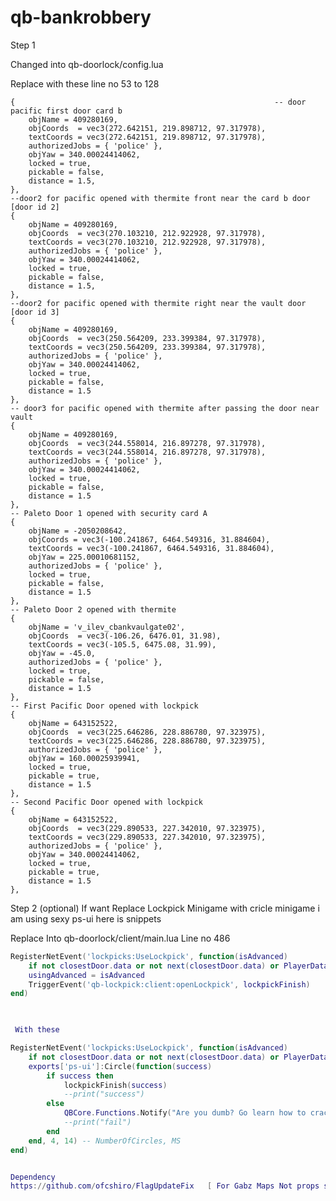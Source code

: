 # qb-bankrobbery



Step 1

Changed into qb-doorlock/config.lua

Replace with these line no 53 to 128


	{                                                          -- door pacific first door card b
		objName = 409280169,
		objCoords  = vec3(272.642151, 219.898712, 97.317978),
		textCoords = vec3(272.642151, 219.898712, 97.317978),
		authorizedJobs = { 'police' },
		objYaw = 340.00024414062,
		locked = true,
		pickable = false,
		distance = 1.5,
	},
	--door2 for pacific opened with thermite front near the card b door    [door id 2]
	{
		objName = 409280169,                                           
		objCoords  = vec3(270.103210, 212.922928, 97.317978),         
		textCoords = vec3(270.103210, 212.922928, 97.317978),
		authorizedJobs = { 'police' },
		objYaw = 340.00024414062,
		locked = true,
		pickable = false,
		distance = 1.5,
	},
	--door2 for pacific opened with thermite right near the vault door         [door id 3]
	{
		objName = 409280169,
		objCoords  = vec3(250.564209, 233.399384, 97.317978),       
		textCoords = vec3(250.564209, 233.399384, 97.317978),
		authorizedJobs = { 'police' },
		objYaw = 340.00024414062,
		locked = true,
		pickable = false,
		distance = 1.5
	},
	-- door3 for pacific opened with thermite after passing the door near vault
	{
		objName = 409280169,
		objCoords  = vec3(244.558014, 216.897278, 97.317978),
		textCoords = vec3(244.558014, 216.897278, 97.317978),
		authorizedJobs = { 'police' },
		objYaw = 340.00024414062,
		locked = true,
		pickable = false,
		distance = 1.5
	},
	-- Paleto Door 1 opened with security card A
	{
		objName = -2050208642,
		objCoords = vec3(-100.241867, 6464.549316, 31.884604),
		textCoords = vec3(-100.241867, 6464.549316, 31.884604),
		objYaw = 225.00010681152,
		authorizedJobs = { 'police' },
		locked = true,
		pickable = false,
		distance = 1.5
	},
 	-- Paleto Door 2 opened with thermite
	{
		objName = 'v_ilev_cbankvaulgate02',
		objCoords  = vec3(-106.26, 6476.01, 31.98),
		textCoords = vec3(-105.5, 6475.08, 31.99),
		objYaw = -45.0,
		authorizedJobs = { 'police' },
		locked = true,
		pickable = false,
		distance = 1.5
	},
	-- First Pacific Door opened with lockpick
	{
		objName = 643152522,
		objCoords  = vec3(225.646286, 228.886780, 97.323975),
		textCoords = vec3(225.646286, 228.886780, 97.323975),
		authorizedJobs = { 'police' },
		objYaw = 160.00025939941,
		locked = true,
		pickable = true,
		distance = 1.5
	},
	-- Second Pacific Door opened with lockpick
	{
		objName = 643152522,
		objCoords  = vec3(229.890533, 227.342010, 97.323975),
		textCoords = vec3(229.890533, 227.342010, 97.323975),
		authorizedJobs = { 'police' },
		objYaw = 340.00024414062,
		locked = true,
		pickable = true,
		distance = 1.5
	},


Step 2 (optional)
If want Replace Lockpick Minigame with cricle minigame
i am using sexy ps-ui here is snippets

Replace Into qb-doorlock/client/main.lua
Line no 486
```lua
RegisterNetEvent('lockpicks:UseLockpick', function(isAdvanced)
	if not closestDoor.data or not next(closestDoor.data) or PlayerData.metadata['isdead'] or PlayerData.metadata['ishandcuffed'] or (not closestDoor.data.pickable and not closestDoor.data.lockpick) or not closestDoor.data.locked then return end
	usingAdvanced = isAdvanced
	TriggerEvent('qb-lockpick:client:openLockpick', lockpickFinish)
end)


              
 With these

RegisterNetEvent('lockpicks:UseLockpick', function(isAdvanced)
	if not closestDoor.data or not next(closestDoor.data) or PlayerData.metadata['isdead'] or PlayerData.metadata['ishandcuffed'] or (not closestDoor.data.pickable and not closestDoor.data.lockpick) or not closestDoor.data.locked then return end
	exports['ps-ui']:Circle(function(success)
		if success then
			lockpickFinish(success)
			--print("success")
		else
			QBCore.Functions.Notify("Are you dumb? Go learn how to crack the door !", "success")
			--print("fail")
		end
	end, 4, 14) -- NumberOfCircles, MS
end)


Dependency 
https://github.com/ofcshiro/FlagUpdateFix   [ For Gabz Maps Not props showing in Vault Fix ]
